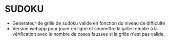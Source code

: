 # SUDOKU
- Generateur de grille de sudoku valide en fonction du niveau de difficulté
- Version webapp pour jouer en ligne et soumettre la grille remplie à la vérification avec le nombre de cases fausses si la grille n'est pas valide.

